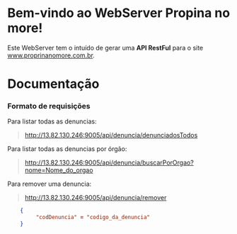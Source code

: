 # Bem-vindo ao WebServer Propina no more!

Este WebServer tem o intuído de gerar  uma **API RestFul** para o site www.proprinanomore.com.br.

# Documentação
### Formato de requisições
Para listar todas as denuncias:
> http://13.82.130.246:9005/api/denuncia/denunciadosTodos

Para listar todas as denuncias por órgão:
> http://13.82.130.246:9005/api/denuncia/buscarPorOrgao?nome=Nome_do_orgao

Para remover uma denuncia:
> http://13.82.130.246:9005/api/denuncia/remover

```json
	{
		 "codDenuncia" = "codigo_da_denuncia"
	}
```